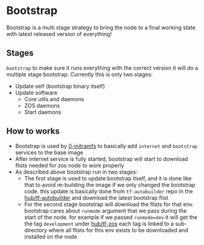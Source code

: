 # Bootstrap

Bootstrap is a multi stage strategy to bring the node to a final working
state with latest released version of everything!

## Stages

`bootstrap` to make sure it runs everything with the correct version it
will do a multiple stage bootstrap. Currently this is only two stages:

- Update self (bootstrap binary itself)
- Update software
  - Core utils and daemons
  - ZOS daemons
  - Start daemons

## How to works

- Bootstrap is used by [0-initramfs](https://github.com/threefoldtech/0-initramfs/blob/development-zos-v3/packages/modules.sh) to basically add `internet` and `bootstrap` services to the base image
- After internet service is fully started, bootstrap will start to download flists needed for zos node to work properly
- As described above bootstrap run in two stages:
  - The first stage is used to update bootstrap itself, and it is done like that to avoid re-building the image if we only changed the bootstrap code. this update is basically done from `tf-autobuilder` repo in the [hub/tf-autobuilder](https://hub.grid.tf/tf-autobuilder) and download the latest bootstrap flist
  - For the second stage bootstrap will download the flists for that env. bootstrap cares about `runmode` argument that we pass during the start of the node. for example if we passed `runmode=dev` it will get the the tag `development` under [hub/tf-zos](https://hub.grid.tf/tf-zos) each tag is linked to a sub-directory where all flists for this env exists to be downloaded and installed on the node
